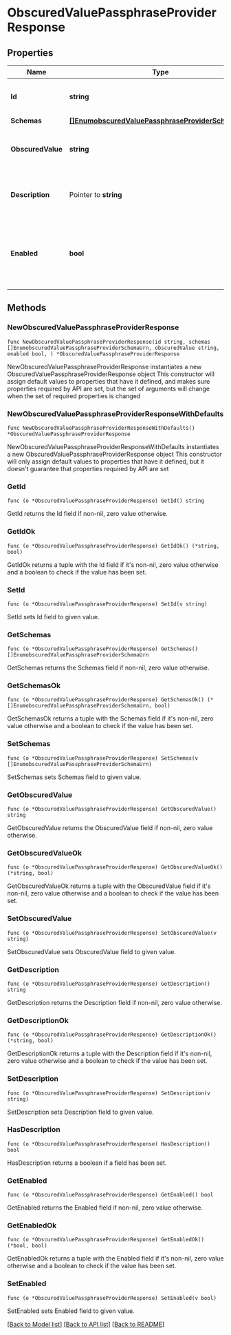 # ObscuredValuePassphraseProviderResponse

## Properties

Name | Type | Description | Notes
------------ | ------------- | ------------- | -------------
**Id** | **string** | Name of the Passphrase Provider | 
**Schemas** | [**[]EnumobscuredValuePassphraseProviderSchemaUrn**](EnumobscuredValuePassphraseProviderSchemaUrn.md) |  | 
**ObscuredValue** | **string** | The value to be stored in an obscured form. | 
**Description** | Pointer to **string** | A description for this Passphrase Provider | [optional] 
**Enabled** | **bool** | Indicates whether this Passphrase Provider is enabled for use in the server. | 

## Methods

### NewObscuredValuePassphraseProviderResponse

`func NewObscuredValuePassphraseProviderResponse(id string, schemas []EnumobscuredValuePassphraseProviderSchemaUrn, obscuredValue string, enabled bool, ) *ObscuredValuePassphraseProviderResponse`

NewObscuredValuePassphraseProviderResponse instantiates a new ObscuredValuePassphraseProviderResponse object
This constructor will assign default values to properties that have it defined,
and makes sure properties required by API are set, but the set of arguments
will change when the set of required properties is changed

### NewObscuredValuePassphraseProviderResponseWithDefaults

`func NewObscuredValuePassphraseProviderResponseWithDefaults() *ObscuredValuePassphraseProviderResponse`

NewObscuredValuePassphraseProviderResponseWithDefaults instantiates a new ObscuredValuePassphraseProviderResponse object
This constructor will only assign default values to properties that have it defined,
but it doesn't guarantee that properties required by API are set

### GetId

`func (o *ObscuredValuePassphraseProviderResponse) GetId() string`

GetId returns the Id field if non-nil, zero value otherwise.

### GetIdOk

`func (o *ObscuredValuePassphraseProviderResponse) GetIdOk() (*string, bool)`

GetIdOk returns a tuple with the Id field if it's non-nil, zero value otherwise
and a boolean to check if the value has been set.

### SetId

`func (o *ObscuredValuePassphraseProviderResponse) SetId(v string)`

SetId sets Id field to given value.


### GetSchemas

`func (o *ObscuredValuePassphraseProviderResponse) GetSchemas() []EnumobscuredValuePassphraseProviderSchemaUrn`

GetSchemas returns the Schemas field if non-nil, zero value otherwise.

### GetSchemasOk

`func (o *ObscuredValuePassphraseProviderResponse) GetSchemasOk() (*[]EnumobscuredValuePassphraseProviderSchemaUrn, bool)`

GetSchemasOk returns a tuple with the Schemas field if it's non-nil, zero value otherwise
and a boolean to check if the value has been set.

### SetSchemas

`func (o *ObscuredValuePassphraseProviderResponse) SetSchemas(v []EnumobscuredValuePassphraseProviderSchemaUrn)`

SetSchemas sets Schemas field to given value.


### GetObscuredValue

`func (o *ObscuredValuePassphraseProviderResponse) GetObscuredValue() string`

GetObscuredValue returns the ObscuredValue field if non-nil, zero value otherwise.

### GetObscuredValueOk

`func (o *ObscuredValuePassphraseProviderResponse) GetObscuredValueOk() (*string, bool)`

GetObscuredValueOk returns a tuple with the ObscuredValue field if it's non-nil, zero value otherwise
and a boolean to check if the value has been set.

### SetObscuredValue

`func (o *ObscuredValuePassphraseProviderResponse) SetObscuredValue(v string)`

SetObscuredValue sets ObscuredValue field to given value.


### GetDescription

`func (o *ObscuredValuePassphraseProviderResponse) GetDescription() string`

GetDescription returns the Description field if non-nil, zero value otherwise.

### GetDescriptionOk

`func (o *ObscuredValuePassphraseProviderResponse) GetDescriptionOk() (*string, bool)`

GetDescriptionOk returns a tuple with the Description field if it's non-nil, zero value otherwise
and a boolean to check if the value has been set.

### SetDescription

`func (o *ObscuredValuePassphraseProviderResponse) SetDescription(v string)`

SetDescription sets Description field to given value.

### HasDescription

`func (o *ObscuredValuePassphraseProviderResponse) HasDescription() bool`

HasDescription returns a boolean if a field has been set.

### GetEnabled

`func (o *ObscuredValuePassphraseProviderResponse) GetEnabled() bool`

GetEnabled returns the Enabled field if non-nil, zero value otherwise.

### GetEnabledOk

`func (o *ObscuredValuePassphraseProviderResponse) GetEnabledOk() (*bool, bool)`

GetEnabledOk returns a tuple with the Enabled field if it's non-nil, zero value otherwise
and a boolean to check if the value has been set.

### SetEnabled

`func (o *ObscuredValuePassphraseProviderResponse) SetEnabled(v bool)`

SetEnabled sets Enabled field to given value.



[[Back to Model list]](../README.md#documentation-for-models) [[Back to API list]](../README.md#documentation-for-api-endpoints) [[Back to README]](../README.md)


